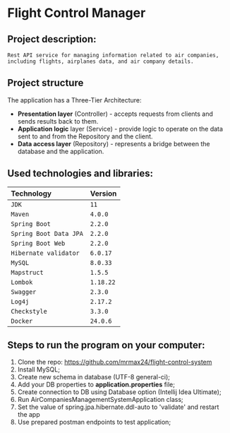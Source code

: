 # Flight Control Manager
## Project description:
```
Rest API service for managing information related to air companies, including flights, airplanes data, and air company details.
```
## Project structure

The application has a Three-Tier Architecture:
- **Presentation layer** (Controller) - accepts requests from clients and sends results back to them.
- **Application logic** layer (Service) - provide logic to operate on the data sent to and from the Repository and the client.
- **Data access layer** (Repository) - represents a bridge between the database and the application.

## Used technologies and libraries:
| Technology             | Version     |
|:-----------------------|:------------|
| `JDK`                  | `11`        |
| `Maven`                | `4.0.0`     |
| `Spring Boot`          | `2.2.0`     |
| `Spring Boot Data JPA` | `2.2.0`     |
| `Spring Boot Web`      | `2.2.0`     |
| `Hibernate validator`  | `6.0.17`    |
| `MySQL`                | `8.0.33`    |
| `Mapstruct`            | `1.5.5`     |
| `Lombok`               | `1.18.22`     |
| `Swagger`              | `2.3.0`  |
| `Log4j`                | `2.17.2`    |
| `Checkstyle`           | `3.3.0`     |
| `Docker`               | `24.0.6`    |

## Steps to run the program on your computer:
1. Clone the repo: https://github.com/mrmax24/flight-control-system
2. Install MySQL;
3. Create new schema in database (UTF-8 general-ci);
4. Add your DB properties to **application.properties** file;
5. Create connection to DB using Database option (Intellij Idea Ultimate);
6. Run AirCompaniesManagementSystemApplication class;
7. Set the value of spring.jpa.hibernate.ddl-auto to 'validate' and restart the app
8. Use prepared postman endpoints to test application;  

